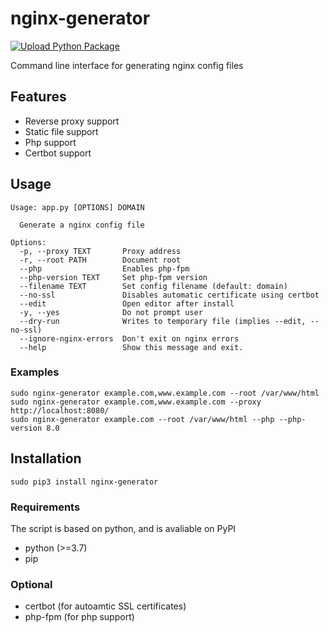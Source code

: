 # nginx-generator
[![Upload Python Package](https://github.com/Oliwerix/nginx-generator/actions/workflows/python-publish.yml/badge.svg)](https://github.com/Oliwerix/nginx-generator/actions/workflows/python-publish.yml)

Command line interface for generating nginx config files

## Features
 - Reverse proxy support
 - Static file support
 - Php support
 - Certbot support

## Usage
    Usage: app.py [OPTIONS] DOMAIN
    
      Generate a nginx config file
    
    Options:
      -p, --proxy TEXT       Proxy address
      -r, --root PATH        Document root
      --php                  Enables php-fpm
      --php-version TEXT     Set php-fpm version
      --filename TEXT        Set config filename (default: domain)
      --no-ssl               Disables automatic certificate using certbot
      --edit                 Open editor after install
      -y, --yes              Do not prompt user
      --dry-run              Writes to temporary file (implies --edit, --no-ssl)
      --ignore-nginx-errors  Don't exit on nginx errors
      --help                 Show this message and exit.

### Examples
    sudo nginx-generator example.com,www.example.com --root /var/www/html
    sudo nginx-generator example.com,www.example.com --proxy http://localhost:8080/
    sudo nginx-generator example.com --root /var/www/html --php --php-version 8.0
## Installation
    sudo pip3 install nginx-generator
### Requirements
The script is based on python, and is avaliable on PyPI
 - python (>=3.7)
 - pip
### Optional
 - certbot (for autoamtic SSL certificates)
 - php-fpm (for php support)

